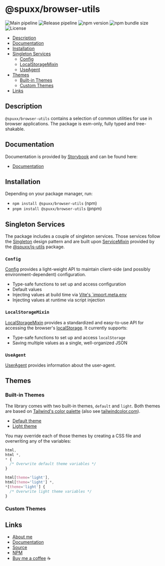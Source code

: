 # @spuxx/browser-utils

![Main pipeline](https://github.com/spuxx-dev/jslibs/actions/workflows/main.yml/badge.svg)
![Release pipeline](https://github.com/spuxx-dev/jslibs/actions/workflows/release_browser_utils.yml/badge.svg)
![npm version](https://img.shields.io/npm/v/%40spuxx%2Fbrowser-utils)
![npm bundle size](https://img.shields.io/bundlephobia/min/%40spuxx%2Fbrowser-utils)
![License](https://img.shields.io/github/license/spuxx-dev/jslibs)

<!-- vscode-markdown-toc -->

- [Description](#Description)
- [Documentation](#Documentation)
- [Installation](#Installation)
- [Singleton Services](#SingletonServices)
  - [Config](#Config)
  - [LocalStorageMixin](#LocalStorageMixin)
  - [UseAgent](#UseAgent)
- [Themes](#Themes)
  - [Built-in Themes](#Built-inThemes)
  - [Custom Themes](#CustomThemes)
- [Links](#Links)

<!-- vscode-markdown-toc-config
	numbering=false
	autoSave=true
	/vscode-markdown-toc-config -->
<!-- /vscode-markdown-toc -->

## <a name='Description'></a>Description

`@spuxx/browser-utils` contains a selection of common utilities for use in browser applications. The package is esm-only, fully typed and tree-shakable.

## <a name='Documentation'></a>Documentation

Documentation is provided by [Storybook](https://storybook.js.org/) and can be found here:

- [Documentation](https://spuxx-dev.github.io/jslibs/?path=/docs/browser-utils-introduction--docs)

## <a name='Installation'></a>Installation

Depending on your package manager, run:

- `npm install @spuxx/browser-utils` (npm)
- `pnpm install @spuxx/browser-utils` (pnpm)

## <a name='SingletonServices'></a>Singleton Services

The package includes a couple of singleton services. Those services follow the [Singleton](https://en.wikipedia.org/wiki/Singleton_pattern) design pattern and are built upon [ServiceMixin](/packages/js-utils/src/services/mixin/service-mixin.ts) provided by the [@spuxx/js-utils](https://www.npmjs.com/package/@spuxx/js-utils) package.

### <a name='Config'></a>`Config`

[Config](/packages/browser-utils/src/services/config/config.service.ts) provides a light-weight API to maintain client-side (and possibly environment-dependent) configuration.

- Type-safe functions to set up and access configuration
- Default values
- Injecting values at build time via [Vite's `import.meta.env](https://vite.dev/guide/env-and-mode)
- Injecting values at runtime via script injection

### <a name='LocalStorageMixin'></a>`LocalStorageMixin`

[LocalStorageMixin](/packages/browser-utils/src/services/local-storage/local-storage.service-mixin.ts) provides a standardized and easy-to-use API for accessing the browser's [localStorage](https://developer.mozilla.org/en-US/docs/Web/API/Window/localStorage). It currently supports:

- Type-safe functions to set up and access `localStorage`
- Saving multiple values as a single, well-organized JSON

### <a name='UseAgent'></a>`UseAgent`

[UserAgent](/packages/browser-utils/src/services/user-agent/user-agent.service.ts) provides information about the user-agent.

## <a name='Themes'></a>Themes

### <a name='Built-inThemes'></a>Built-in Themes

The library comes with two built-in themes, `default` and `light`.
Both themes are based on [Tailwind's color palette](https://tailwindcss.com/docs/customizing-colors)
(also see [tailwindcolor.com](https://tailwindcolor.com/)).

- [Default theme](packages/browser-utils/themes/default.theme.css)
- [Light theme](packages/browser-utils/themes/light.theme.css)

You may override each of those themes by creating a CSS file and overwriting any of the variables:

```css
html,
html *,
* {
  /* Overwrite default theme variables */
}

html[theme='light'],
html[theme='light'] *,
*[theme='light'] {
  /* Overwrite light theme variables */
}
```

### <a name='CustomThemes'></a>Custom Themes

## <a name='Links'></a>Links

- [About me](https://spuxx.dev/)
- [Documentation](https://spuxx-dev.github.io/jslibs/?path=/docs/browser-utils-introduction--docs)
- [Source](https://github.com/spuxx-dev/jslibs)
- [NPM](https://www.npmjs.com/package/@spuxx/browser-utils)
- [Buy me a coffee](https://buymeacoffee.com/spuxx) ☕️
